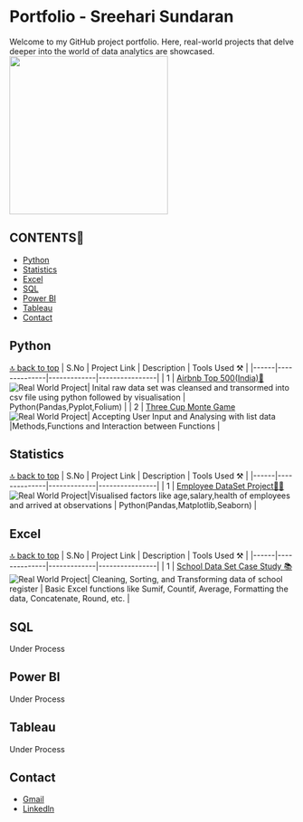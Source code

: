 # Portfolio - Sreehari Sundaran

Welcome to my GitHub project portfolio. Here, real-world projects that delve deeper into the world of data analytics are showcased.<br>
<img src="https://user-images.githubusercontent.com/74038190/212749447-bfb7e725-6987-49d9-ae85-2015e3e7cc41.gif" width="280"><br>
<a name="top"></a>
## CONTENTS📝
- [Python](#python)
- [Statistics](#statistics)
- [Excel](#excel)
- [SQL](#sql)
- [Power BI](#power-bi)
- [Tableau](#tableau)
- [Contact](#contact)
## Python

[🔝 back to top](#top)
| S.No | Project Link | Description | Tools Used ⚒️ |
|------|--------------|-------------|----------------|
| 1 | [Airbnb Top 500(India)🏨](https://github.com/lionheartsss1997/AirBnB_Top500_analysis) ![Real World Project](https://img.shields.io/badge/real%20world%20project-8A2BE2)| Inital raw data set was cleansed and transormed into csv file using python followed by visualisation | Python(Pandas,Pyplot,Folium) |
| 2 | [Three Cup Monte Game](https://github.com/lionheartsss1997/three_cup_monte) ![Real World Project](https://img.shields.io/badge/guided%20project-8A2BE2)| Accepting User Input and Analysing with list data |Methods,Functions and Interaction between Functions |
## Statistics
[🔝 back to top](#top)
| S.No | Project Link | Description | Tools Used ⚒️ |
|------|--------------|-------------|----------------|
| 1 | [Employee DataSet Project🧑‍💼](https://github.com/lionheartsss1997/Descriptive-Statistics-Case-Study-Project) ![Real World Project](https://img.shields.io/badge/guided%20project-8A2BE2)|Visualised factors like age,salary,health of employees and arrived at observations | Python(Pandas,Matplotlib,Seaborn) |
## Excel
[🔝 back to top](#top)
| S.No | Project Link | Description | Tools Used ⚒️ |
|------|--------------|-------------|----------------|
| 1 | [School Data Set Case Study 📚](https://github.com/lionheartsss1997/School-Data-Set-Excel-)![Real World Project](https://img.shields.io/badge/guided%20project-8A2BE2)| Cleaning, Sorting, and Transforming data of school register | Basic Excel functions like Sumif, Countif, Average, Formatting the data, Concatenate, Round, etc. |

## SQL 

Under Process

## Power BI

Under Process

## Tableau

Under Process

## Contact

*  [Gmail](mailto:sreeharisundaran@gmail.com?)
* <a href="https://www.linkedin.com/in/sreeharisundaran97/">Linkedln</a><br>


